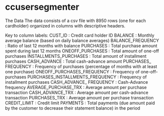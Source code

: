 # ccusersegmenter

The Data
The data consists of a csv file with 8950 rows (one for each cardholder) organized in columns with descriptive headers.

Key to column labels: 
CUST_ID : Credit card holder ID
BALANCE : Monthly average balance (based on daily balance averages)
BALANCE_FREQUENCY : Ratio of last 12 months with balance
PURCHASES : Total purchase amount spent during last 12 months
ONEOFF_PURCHASES : Total amount of one-off purchases
INSTALLMENTS_PURCHASES : Total amount of installment purchases
CASH_ADVANCE : Total cash-advance amount
PURCHASES_ FREQUENCY : Frequency of purchases (percentage of months with at least one purchase)
ONEOFF_PURCHASES_FREQUENCY : Frequency of one-off-purchases
PURCHASES_INSTALLMENTS_FREQUENCY : Frequency of installment purchases
CASH_ADVANCE_ FREQUENCY : Cash-Advance frequency
AVERAGE_PURCHASE_TRX : Average amount per purchase transaction
CASH_ADVANCE_TRX : Average amount per cash-advance transaction
PURCHASES_TRX : Average amount per purchase transaction
CREDIT_LIMIT : Credit limit
PAYMENTS : Total payments (due amount paid by the customer to decrease their statement balance) in the period

